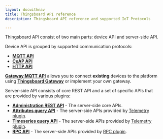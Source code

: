 ```yaml
---
layout: docwithnav
title: Thingsboard API reference
description: Thingsboard API reference and supported IoT Protocols

---
```


Thingsboard API consist of two main parts: device API and server-side API. 

Device API is grouped by supported communication protocols:

* [**MQTT API**](/docs/reference/mqtt-api)
* [**CoAP API**](/docs/reference/coap-api)
* [**HTTP API**](/docs/reference/http-api)

[**Gateway MQTT API**](/docs/reference/gateway-mqtt-api) allows you to connect **existing** devices to the platform using **[Thingsboard Gateway](/docs/iot-gateway/what-is-iot-gateway/)** 
or implement your own gateway.

Server-side API consists of core REST API and a set of specific APIs that are provided by various plugins:

* [**Administration REST API**](/docs/reference/rest-api) - The server-side core APIs.
* [**Attributes query API**](/docs/user-guide/attributes/#data-query-api) - The server-side APIs provided by [Telemetry plugin](/docs/reference/plugins/telemetry/).
* [**Timeseries query API**](/docs/user-guide/telemetry/#data-query-api) - The server-side APIs provided by [Telemetry plugin](/docs/reference/plugins/telemetry/).
* [**RPC API**](/docs/user-guide/rpc/#server-side-rpc-api) - The server-side APIs provided by [RPC plugin](/docs/reference/plugins/rpc/).
